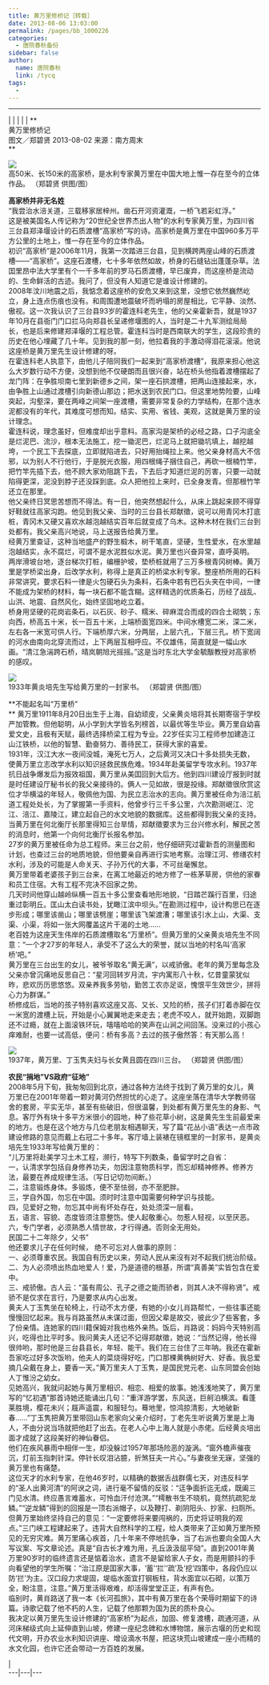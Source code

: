 ```yaml
---
title: 黄万里修桥记［转载］
date: 2013-08-06 13:03:00
permalink: /pages/bb_1000226
categories: 
  - 唐院春秋备份
sidebar: false
author: 
  name: 唐院春秋
  link: /tycq
tags: 
  - 
---
```


* * *

  
|  |  |  |  |  **  
黄万里修桥记  
图文／郑碧贤 2013-08-02 来源：南方周末  
**  

![](/pic/img0.ph.126.net_D3pqaytTojal0CUpWfbFMg==_3374040545930872161.jpg)  
高50米、长150米的高家桥，是水利专家黄万里在中国大地上惟一存在至今的立体作品。 （郑碧贤 供图/图）

  
**高家桥并非无名姓**  
“我尝治水涪关道，三载移家居梓州。凿石开河资灌溉，一桥飞若彩虹浮。”  
这是被美国名人传记称为“20世纪全世界杰出人物”的水利专家黄万里，为四川省三台县郑泽堰设计的石质渡槽“高家桥”写的诗。高家桥是黄万里在中国960多万平方公里的土地上，惟一存在至今的立体作品。  
初识“高家桥”是2006年11月，我第一次踏进三台县，见到横跨两座山峰的石质渡槽——“高家桥”。这座石渡槽，七十多年依然如故，桥身的石缝钻出蓬蓬杂草。法囯里昂中法大学里有个一千多年前的罗马石质渡槽，早已废弃，而这座桥是流动的、生命鲜活的古迹。我问了，但没有人知道它是谁设计修建的。  
2008年汶川地震之后，我惦念着这座桥的安危又来到这里，没想它依然巍然屹立，身上连点伤痕也没有。和周围遭地震破坏而坍塌的房屋相比，它平静、淡然、傲视。这一次我认识了三台县93岁的霍连科老先生，他的父亲霍新吾，就是1937年10月在县衙门门口拦马向郑县长呈递修堰图的人，当时是二十九军测绘局局长，也是后来修建郑泽堰的工程总管。霍连科当时是西南联大的学生，这段珍贵的历史在他心埋藏了几十年。见到我的那一刻，他拉着我的手激动得泪花滚滚。他说这座桥是黄万里先生设计修建的呀。  
在霍连科老人执意下，由他儿子陪同我们一起来到“高家桥渡槽”，我原来担心他这么大岁数行动不方便，没想到他不仅硬朗而且很兴奋，站在桥头他指着渡槽摆起了龙门阵：在争胜坝南七里到新德乡之间，架一座石拱渡槽，把两山连接起来，水，由争胜上山通过渡槽引向新德山那边；把水送到农民门口。但这里地势险要，山峰突起，沟壑深，要在两峰之间架一座渡槽，需要非常复杂的力学结构，在那个连水泥都没有的年代，其难度可想而知。结实、实用、省钱、美观，这就是黄万里的设计理念。  
霍连科说，理念虽好，但难度却出乎意料。高家沟是架桥的必经之路，口子沟底全是烂泥巴、流沙，根本无法施工，挖一锄泥巴，烂泥马上就把锄坑填上，越挖越垮，一个民工下去探底，立即就陷进去，只好用抬绳拉上来。他父亲身材高大不信邪，以为别人不行他行，于是脱光衣服，用四根绳子捆住自己，再砍一根楠竹竿，把竹竿先插下去，他不顾大家劝阻跳下去，下去后才知道烂泥的厉害，只要一动就陷得更深，泥没到脖子还没踩到底。众人把他拉上来时，已全身发青。但那根竹竿还立在那里。  
他父亲终日冥思苦想而不得法。有一日，他突然想起什么，从床上跳起来顾不得穿好鞋就往高家沟跑。他见到我父亲、当时的三台县长郑献徵，说可以用青冈木打底桩，青冈木又硬又喜欢水越泡越结实百年后就变成了乌木。这种木材在我们三台到处都有。我父亲高兴地说，马上送报告给黄万里。  
经黄万里查证，这种当地盛产的野生椴木，树干笔直，坚硬，生性爱水，在水里越泡越结实，永不腐烂，可谓不是水泥胜似水泥。黄万里也兴奋异常，直呼英明。  
两岸滑坡台地，逐台梯次打桩，编栅护坡，垫桥桩就用了三万多根青冈树棒。黄万里是学桥梁出身，后改学水利，称得上是真正的桥梁水利专家。整座桥所用的石料非常讲究，要求石料一律是火包硬石头为条料，石条中若有巴石头夹在中间，一律不能成为架桥的材料，每一块石都不能含糊。这样精选的优质条石，历经了战乱、山洪、地震、自然风化，始终坚固地屹立着。  
桥身用坚硬的花岗岩条石，以石灰、砂子、糯米、碎麻混合而成的四合土砌筑；东向西，桥高五十米，长一百五十米，上端桥面宽四米。中间水槽宽二米，深二米，左右各一米宽可供人行。下端桥厚六米，分两层，上层六孔，下层三孔。桥下宽阔的河水由南向北穿流而过，上下两层互相呼应。不仅雄伟，简直就是一幅山水画。“清江急湍跨石桥，晴岚朝旭光摇摇。”这是当时东北大学金毓黻教授对高家桥的感叹。  

![](/pic/img2.ph.126.net_K_S_iLl_M9cP9cCu_r_0_A==_6597895499890680932.jpg)  
1933年黄炎培先生写给黄万里的一封家书。 （郑碧贤 供图/图）

  
**不能起名叫“万里桥”  
**
黄万里1911年8月20日出生于上海，自幼顽皮，父亲黄炎培将其长期寄宿于学校严加管教。但他聪明，从小学到大学皆名列榜首，以最优等生毕业。黄万里自幼喜爱文史，且极有天赋，最终选择桥梁工程为专业。22岁任实习工程师参加建造江山江铁桥，以他的智慧、勤奋努力、善待民工，获得大家的喜爱。  
1931年，汉江大水一夜间没城，淹死七万人，之后黄河又决口十多处损失无数，使黄万里立志改学水利以知识拯救民族危难。1934年赴美留学专攻水利。1937年抗日战争爆发后为报效祖国，黄万里从美囯回到大后方。他到四川建设厅报到时就是时任建设厅秘书长的我父亲接待的。俩人一见如故，很是投缘。郑献徵很欣赏这位才华横溢的年轻人，敬佩他为国、为民立志治水的志向。黄万里被任命为涪江航道工程处处长，为了掌握第一手资料，他曾步行三千多公里，六次勘测岷江、沱江、涪江、嘉陵江，建立起自己的水文地貌的数据库。这些都得到我父亲的支持。当黄万里在何北衡厅长那里得知三台旱情，郑献徵要求为三台兴修水利，解民之苦的消息时，他第一个向何北衡厅长报名参加。  
27岁的黄万里被任命为总工程师。来三台之前，他仔细研究过霍新吾的测量图和计划，也查过三台的地质地貌，但他要亲自再进行实地考察。治理江河、修缮农村水利，涉及的可能是人命关天、子孙万代的大事，不可丝毫懈怠。  
黄万里带着老婆孩子到三台来，在离工地最近的地方修了一栋茅草房，供他的家眷和员工住宿。大有工程不完决不回家之势。  
几天时间他穿山越岭纵横一百五十多公里查看地形地貌，“日踏芒蹊行百里，归途重过彰明丘。匡山太白读书处，犹瞰江滨中坝头。”在勘测过程中，设计构思已在逐步形成；哪里该凿山；哪里该劈崖；哪里该飞架渡漕；哪里该引水上山，大渠、支渠、小渠，将如一张大网覆盖这片干渴的土地……  
老百姓为这座天生伟岸的石质渡槽取名“万里桥”。但黄万里的父亲黄炎培先生不同意：“一个才27岁的年轻人，承受不了这么大的荣誉，就以当地的村名叫‘高家桥’吧。”  
黄万里在三台出生的女儿，被爷爷取名“黄无满”，以戒骄傲。老年的黄万里每念及父亲亦曾沉痛地反思自己：“星河回转岁月流，宇内寓形八十秋，忆昔童蒙犹似昨，悲欢历历思悠悠。双亲养我多劳劬，勤苦工农亦足讴，愧恨平生效世少，拼将心力为群谋。”  
桥修成后，当地的孩子特别喜欢这座又高、又长、又险的桥，孩子们打着赤脚在仅一米宽的渡槽上玩，开始是小心翼翼地走来走去；老虎不咬人，就开始跑，双脚跑还不过瘾，就在上面滚铁环玩，嘻嘻哈哈的笑声在山涧之间回荡。没来过的小孩心痒难耐，也要一试高低，便问：桥有多高？去过的孩子傲然答：有天那么高！  

![](/pic/img1.ph.126.net_bbN9rOM9UG5UvVx7wDQ99g==_1962725012703561217.jpg)  
1937年，黄万里、丁玉隽夫妇与长女黄且圆在四川三台。 （郑碧贤 供图/图）

  
**农民“捐地”VS政府“征地”**  
2008年5月下旬，我匆匆回到北京，通过各种方法终于找到了黄万里的女儿，黄万里已在2001年带着一颗对黄河仍然担忧的心走了。这座坐落在清华大学教师宿舍的套房，平实无华，甚至有些破旧，但很温馨，到处都有黄万里先生的身影、气息。客厅外有块十多平方米很小的园地，种了些花草小树，这是黄先生生前最爱来的地方。也是在这个地方与几位老朋友相遇聊天，写了篇“花丛小语”表达一点市政建设修路的意见而戴上右冠二十多年。客厅墙上装裱在镜框里的一封家书，是黄炎培先生1933年写给黄万里的：  
“儿万里将赴美学习土木工程，濒行，特写下列数条，备留学时之自省：  
一，认清求学包括自身修养功夫，勿因注意物质科学，而忘却精神修养。修养方法，最要在养成规律生活。（写日记切勿间断。）  
二，注意锻炼身体。多锻炼，便不至怯弱，亦不至肥胖。  
三，学自外国，勿忘在中国。须时时注意中国需要何种学识与技能。  
四，见爱好之物，勿忘其中尚有坏处存在，处处须深一层看。  
五，语言、容貌、态度皆须注意整饬。使人起敬重心。勿惹人轻视，以至厌恶。  
六，专门学者，必须熟悉人情世故，才行得通。否则全无用处。  
民国二十二年除夕，父书”  
他还要求儿子在任何时候， 绝不可忘对人做事的原则：  
一、必须尊重农民。我国自有历史以来，劳动人民从来沒有对不起我们统治阶级。  
二、为人必须喷出热血地爱人！爱，乃是道德的根基，所谓“真善美”实皆包含在爱中。  
三、戒骄傲。古人云：“虽有周公、孔子之德之能而骄者，则其人决不得称贤”。戒骄不是仅求在言行，乃是要求从内心出发。  
黄夫人丁玉隽坐在轮椅上，行动不太方便，有她的小女儿肖路帮忙，一些往事还能慢慢回忆起来。我与肖路虽然从未谋过面，但因父辈是故交，彼此少了些客套，多了份亲情。连她家的四川籍保姆对我也格外亲热。饭后，肖路说：妈妈今天特别高兴，吃得也比平时多。我问黄夫人还记不记得郑献徵，她说：“当然记得，他长得很帅哟，那时他是三台县县长，年轻、能干。我们在三台住了三年呐。我还在霍新吾家吃过好多次饭哟，他夫人的菜烧得好吃，门口那棵黄桷树好大、好香。我总爱摘几朵戴在身上，要香一天。”黄万里夫人丁玉隽，是国民党元老、山东同盟会创始人丁惟汾之幼女。  
见她高兴，我就问起她与黄万里相识、相恋、相爱的故事。她浅浅地笑了，黄万里写的“忆初遇”那首诗她还能诵出几句：“重洋游学罢，东风送，巨舸泊横滨。看蓬莱胜境，樱花未兴；屐声遥震，和服轻匀。蓦地里，惊鸿掠清影，大地破新春……”丁玉隽把黄万里带回山东老家向父亲介绍时，丁老先生听说黄万里是上海人，不由分说当场就把他赶了出去。在老人心中上海人就是小赤佬。后经黄炎培出面才成就了这段美好的神仙眷侣。  
他们在疾风暴雨中相伴一生，却没躲过1957年那场险恶的漩涡。“窗外檐声催夜沉，灯前玉指刺针深。停针长叹泪沾臆，折煞狂夫一片心。”与妻夜坐无寐，坚强的黄万里也有痛楚。  
这位天才的水利专家，在他46岁时，以精确的数据舌战群儒七天，对违反科学的“圣人出黄河清”的阿谀之词，进行毫不留情的反驳：“迋争面折迄无成，既阖三门见水清。终应愚言难蓄水，可怜血汗付沧溟。”“樗散书生不晓机，竟然抗疏犯龙鳞。”“逆龙鳞”得到的回报是一顶右派帽子，以及鞭打、剃阴阳头、抄家、扫厕所。但黄万里始终坚持自己的意见：“一定要修将来要闯祸的，历史将证明我的观点。”三门峡工程建起来了。违背大自然科学的工程，给人类带来了正如黄万里所预见的无穷灾难。黄万里痛心疾首，几十年来不停地抗争，当了右派也要向全国人大写议案、写文章论述。真是“自古长才难为用，孔丘汲汲屈平恸”。直到2001年黄万里90岁时的临终遗言还是惦着治水，遗言不是留给家人子女，而是用颤抖的手向看望他的学生所嘱：“治江原是囯家大事，‘蓄’‘拦’‘疏’及‘挖’四策中，各段仍应以防‘拦’为主。汉口段力求堤固，堤临水面宜打钢板柱，背水面宜以石砌，以策万全，盼注意，注意。”黄万里活得艰难，却活得堂堂正正，有声有色。  
临别时，黄肖路送了我一本《长河孤旅》，其中有黄万里在各个荣辱时期留下的诗篇。诗歌记载了他不朽的人生，记载了他那颗为国为民的质朴良心。  
我决定以黄万里先生设计修建的“高家桥”为起点，加固、修复渡槽，疏通河道，从河床梯级式向上延伸直到山坡，修建一座纪念碑和水博物馆，展示古堰的历史和现代文明，开办农业水利知识讲座、增设滴水书屋，把这块荒山坡建成一座小而精的水文化园，也许它还会带动一方百姓的发展。  
  

  
|  
---|---|---